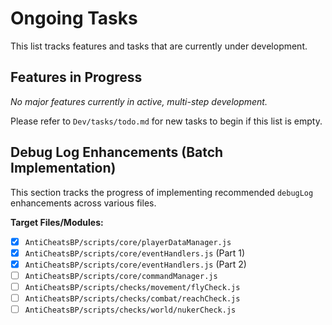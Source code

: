 # Ongoing Tasks

This list tracks features and tasks that are currently under development.

## Features in Progress
*No major features currently in active, multi-step development.*

Please refer to `Dev/tasks/todo.md` for new tasks to begin if this list is empty.

## Debug Log Enhancements (Batch Implementation)

This section tracks the progress of implementing recommended `debugLog` enhancements across various files.

**Target Files/Modules:**
- [x] `AntiCheatsBP/scripts/core/playerDataManager.js`
- [x] `AntiCheatsBP/scripts/core/eventHandlers.js` (Part 1)
- [x] `AntiCheatsBP/scripts/core/eventHandlers.js` (Part 2)
- [ ] `AntiCheatsBP/scripts/core/commandManager.js`
- [ ] `AntiCheatsBP/scripts/checks/movement/flyCheck.js`
- [ ] `AntiCheatsBP/scripts/checks/combat/reachCheck.js`
- [ ] `AntiCheatsBP/scripts/checks/world/nukerCheck.js`
